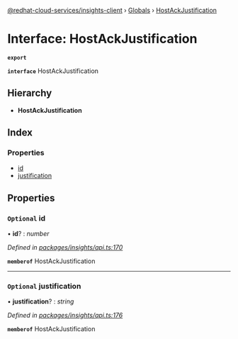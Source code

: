 [@redhat-cloud-services/insights-client](../README.md) › [Globals](../globals.md) › [HostAckJustification](hostackjustification.md)

# Interface: HostAckJustification

**`export`** 

**`interface`** HostAckJustification

## Hierarchy

* **HostAckJustification**

## Index

### Properties

* [id](hostackjustification.md#optional-id)
* [justification](hostackjustification.md#optional-justification)

## Properties

### `Optional` id

• **id**? : *number*

*Defined in [packages/insights/api.ts:170](https://github.com/RedHatInsights/javascript-clients/blob/master/packages/insights/api.ts#L170)*

**`memberof`** HostAckJustification

___

### `Optional` justification

• **justification**? : *string*

*Defined in [packages/insights/api.ts:176](https://github.com/RedHatInsights/javascript-clients/blob/master/packages/insights/api.ts#L176)*

**`memberof`** HostAckJustification
